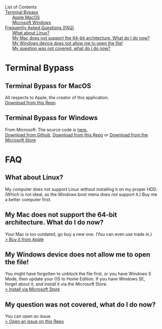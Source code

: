 List of Contents\
[Terminal Bypass](#terminal-bypass)\
&nbsp;&nbsp;&nbsp;&nbsp;&nbsp;&nbsp;[Apple MacOS](#terminal-bypass-for-macos)\
&nbsp;&nbsp;&nbsp;&nbsp;&nbsp;&nbsp;[Microsoft Windows](#terminal-bypass-for-windows)\
[Frequently Asked Questions (FAQ)](#faq)\
&nbsp;&nbsp;&nbsp;&nbsp;&nbsp;&nbsp;[What about Linux?](#what-about-linux)\
&nbsp;&nbsp;&nbsp;&nbsp;&nbsp;&nbsp;[My Mac does not support the 64-bit architecture. What do I do now?](#my-mac-does-not-support-the-64-bit-architecture-what-do-i-do-now)\
&nbsp;&nbsp;&nbsp;&nbsp;&nbsp;&nbsp;[My Windows device does not allow me to open the file!](#my-windows-device-does-not-allow-me-to-open-the-file)\
&nbsp;&nbsp;&nbsp;&nbsp;&nbsp;&nbsp;[My question was not covered, what do I do now?](#my-question-was-not-covered-what-do-i-do-now)
# Terminal Bypass
## Terminal Bypass for MacOS
All respects to Apple, the creator of this application.\
[Download from this Repo](https://github.com/Mileter/TerminalBypass/tree/main/MacTerminal)
## Terminal Bypass for Windows
From Microsoft: The source code is [here.](https://github.com/microsoft/terminal)\
[Download from Github](https://github.com/microsoft/terminal/releases/), [Download from this Repo](https://github.com/Mileter/TerminalBypass/tree/main/WindowsTerminal) or [Download from the Microsoft Store](https://apps.microsoft.com/detail/windows-terminal/9N0DX20HK701?hl=en-us&gl=US)
# FAQ
## What about Linux?
My computer does not support Linux without installing it on my proper HDD. (Which is not ideal, as the Windows boot menu does not support it.) Buy me a better computer first.
## My Mac does not support the 64-bit architecture. What do I do now?
Your Mac is too outdated, go buy a new one. (You can even use trade in.)\
[> Buy it from Apple](https://apple.com)
## My Windows device does not allow me to open the file!
You might have forgotten to unblock the file first, or you have Windows S Mode, then update your OS to Home Edition. If you have Windows SE, forget about it, and install it via the Microsoft Store.\
[> Install via Microsoft Store](https://apps.microsoft.com/detail/windows-terminal/9N0DX20HK701?hl=en-us&gl=US)
## My question was not covered, what do I do now?
You can open an issue.\
[> Open an issue on this Repo](https://github.com/Mileter/TerminalBypass/issues)
